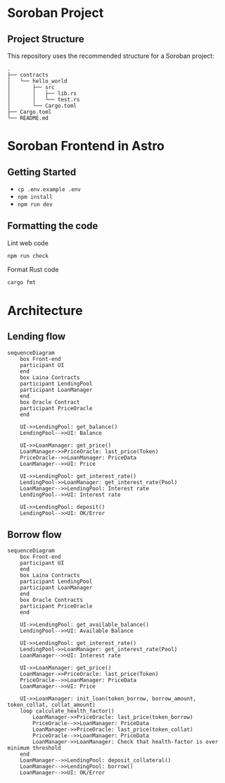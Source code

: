 # Soroban Project

## Project Structure

This repository uses the recommended structure for a Soroban project:

```text
.
├── contracts
│   └── hello_world
│       ├── src
│       │   ├── lib.rs
│       │   └── test.rs
│       └── Cargo.toml
├── Cargo.toml
└── README.md
```

# Soroban Frontend in Astro

## Getting Started

- `cp .env.example .env`
- `npm install`
- `npm run dev`

## Formatting the code

Lint web code

```bash
npm run check
```

Format Rust code

```bash
cargo fmt
```

# Architecture

## Lending flow

```mermaid
sequenceDiagram
    box Front-end
    participant UI
    end
    box Laina Contracts
    participant LendingPool
    participant LoanManager
    end
    box Oracle Contract
    participant PriceOracle
    end

    UI->>LendingPool: get_balance()
    LendingPool-->>UI: Balance

    UI->>LoanManager: get_price()
    LoanManager->>PriceOracle: last_price(Token)
    PriceOracle-->>LoanManager: PriceData
    LoanManager-->>UI: Price

    UI->>LendingPool: get_interest_rate()
    LendingPool->>LoanManager: get_interest_rate(Pool)
    LoanManager-->>LendingPool: Interest rate
    LendingPool-->>UI: Interest rate

    UI->>LendingPool: deposit()
    LendingPool-->>UI: OK/Error
```

## Borrow flow

```mermaid
sequenceDiagram
    box Front-end
    participant UI
    end
    box Laina Contracts
    participant LendingPool
    participant LoanManager
    end
    box Oracle Contracts
    participant PriceOracle
    end

    UI->>LendingPool: get_available_balance()
    LendingPool-->>UI: Available Balance

    UI->>LendingPool: get_interest_rate()
    LendingPool->>LoanManager: get_interest_rate(Pool)
    LoanManager-->>UI: Interest rate

    UI->>LoanManager: get_price()
    LoanManager->>PriceOracle: last_price(Token)
    PriceOracle-->>LoanManager: PriceData
    LoanManager-->>UI: Price

    UI->>LoanManager: init_loan(token_borrow, borrow_amount, token_collat, collat_amount)
    loop calculate_health_factor()
        LoanManager->>PriceOracle: last_price(token_borrow)
        PriceOracle-->>LoanManager: PriceData
        LoanManager->>PriceOracle: last_price(token_collat)
        PriceOracle-->>LoanManager: PriceData
        LoanManager->>LoanManager: Check that health-factor is over minimum threshold
    end
    LoanManager-->>LendingPool: deposit_collateral()
    LoanManager-->>LendingPool: borrow()
    LoanManager-->>UI: OK/Error
```
